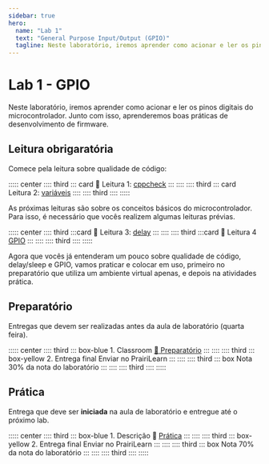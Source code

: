 ```yaml
---
sidebar: true
hero:
  name: "Lab 1" 
  text: "General Purpose Input/Output (GPIO)" 
  tagline: Neste laboratório, iremos aprender como acionar e ler os pinos digitais do microcontrolador. Junto com isso, aprenderemos boas práticas de desenvolvimento de firmware.
---
```


# Lab 1 - GPIO

Neste laboratório, iremos aprender como acionar e ler os pinos digitais do microcontrolador. Junto com isso, aprenderemos boas práticas de desenvolvimento de firmware.

## Leitura obrigaratória

Comece pela leitura sobre qualidade de código:

::::: center
:::: third
::: card  📖 Leitura 1: [cppcheck](/guides/qualidade-cppcheck)
:::
::::
:::: third
::: card Leitura 2: [variáveis](/guides/qualidade-variables)
::::
:::: third
::::
:::::

As próximas leituras são sobre os conceitos básicos do microcontrolador. Para isso, é necessário que vocês realizem algumas leituras prévias.

::::: center
:::: third
:::card 📖 Leitura 3: [delay](/guides/pico-delay)
:::
::::
:::: third
:::card  📖 Leitura 4 [GPIO](/guides/pico-gpio)
:::
::::
:::: third
::::
:::::

Agora que vocês já entenderam um pouco sobre qualidade de código, delay/sleep e GPIO, vamos praticar e colocar em uso, primeiro no preparatório que utiliza um ambiente virtual apenas, e depois na atividades prática.

## Preparatório <Badge type="info" text="30% da nota de lab" /> 

Entregas que devem ser realizadas antes da aula de laboratório (quarta feira).

::::: center
:::: third 
::: box-blue 1. Classroom
[:memo: Preparatório](https://classroom.github.com/a/wKgeR0Q_)
:::
::::
:::: third
::: box-yellow 2. Entrega final
Enviar no PrairiLearn
:::
::::
:::: third
::: box Nota
30% da nota do laboratório
:::
::::
:::: third
::::
:::::

## Prática <Badge type="info" text="50% da nota de lab" />

Entrega que deve ser **iniciada** na aula de laboratório e entregue até o próximo lab.

::::: center
:::: third 
::: box-blue 1. Descrição
:memo: [Prática](/labs/gpio-pratica)
:::
::::
:::: third
::: box-yellow 2. Entrega final
Enviar no PrairiLearn
:::
::::
:::: third
::: box Nota
70% da nota do laboratório
:::
::::
:::: third
::::
:::::


